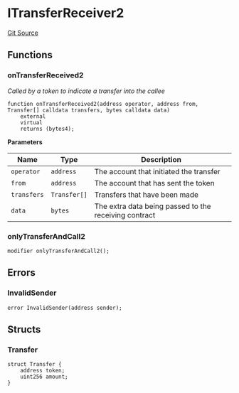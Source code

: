 # ITransferReceiver2
[Git Source](https://github.com/supafinance/supa-foundry/blob/00eb35447ebc05e824f31afa1581898206764621/src/interfaces/ITransferReceiver2.sol)


## Functions
### onTransferReceived2

*Called by a token to indicate a transfer into the callee*


```solidity
function onTransferReceived2(address operator, address from, Transfer[] calldata transfers, bytes calldata data)
    external
    virtual
    returns (bytes4);
```
**Parameters**

|Name|Type|Description|
|----|----|-----------|
|`operator`|`address`|The account that initiated the transfer|
|`from`|`address`|The account that has sent the token|
|`transfers`|`Transfer[]`|Transfers that have been made|
|`data`|`bytes`|The extra data being passed to the receiving contract|


### onlyTransferAndCall2


```solidity
modifier onlyTransferAndCall2();
```

## Errors
### InvalidSender

```solidity
error InvalidSender(address sender);
```

## Structs
### Transfer

```solidity
struct Transfer {
    address token;
    uint256 amount;
}
```

